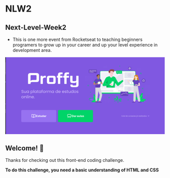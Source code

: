 # NLW2
## Next-Level-Week2

 * This is one more event from Rocketseat to teaching beginners programers to grow up in your career and up your level experience in development area.

![HTML | CSS | TYPESCRIPT | SQLITE3 | YARN](./web/app-nlw2.png)

## Welcome! 👋

Thanks for checking out this front-end coding challenge.

**To do this challenge, you need a basic understanding of HTML and CSS**
